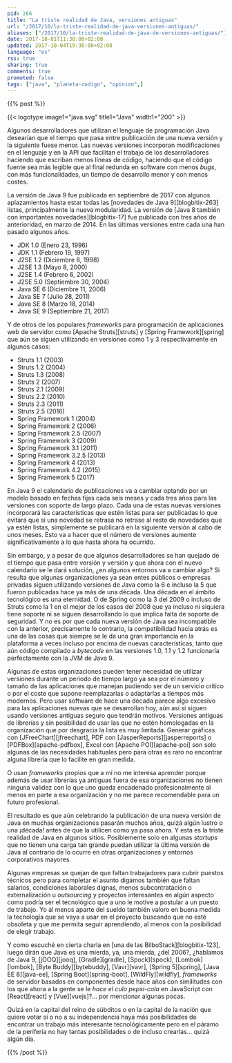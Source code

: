 ```yaml
---
pid: 266
title: "La triste realidad de Java, versiones antiguas"
url: "/2017/10/la-triste-realidad-de-java-versiones-antiguas/"
aliases: ["/2017/10/la-triste-realidad-de-java-de-versiones-antiguas/"]
date: 2017-10-01T11:30:00+02:00
updated: 2017-10-04T19:30:00+02:00
language: "es"
rss: true
sharing: true
comments: true
promoted: false
tags: ["java", "planeta-codigo", "opinion",]
---
```


{{% post %}}


{{< logotype image1="java.svg" title1="Java" width1="200" >}}

Algunos desarrolladores que utilizan el lenguaje de programación Java desearían que el tiempo que pasa entre publicación de una nueva versión y la siguiente fuese menor. Las nuevas versiones incorporan modificaciones en el lenguaje y en la API que facilitan el trabajo de los desarrolladores haciendo que escriban menos líneas de código, haciendo que el código fuente sea más legible que al final redunda en software con menos _bugs_, con más funcionalidades, un tiempo de desarrollo menor y con menos costes.

La versión de Java 9 fue publicada en septiembre de 2017 con algunos aplazamientos hasta estar todas las [novedades de Java 9][blogbitix-263] listas, principalmente la nueva modularidad. La versión de [Java 8 también con importantes novedades][blogbitix-17] fue publicada con tres años de anterioridad, en marzo de 2014. En las últimas versiones entre cada una han pasado algunos años.

* JDK 1.0 (Enero 23, 1996)
* JDK 1.1 (Febrero 19, 1997)
* J2SE 1.2 (Diciembre 8, 1998)
* J2SE 1.3 (Mayo 8, 2000)
* J2SE 1.4 (Febrero 6, 2002)
* J2SE 5.0 (Septiembre 30, 2004)
* Java SE 6 (Diciembre 11, 2006)
* Java SE 7 (Julio 28, 2011)
* Java SE 8 (Marzo 18, 2014)
* Java SE 9 (Septiembre 21, 2017)

Y de otros de los populares _frameworks_ para programación de aplicaciones web de servidor como [Apache Struts][struts] y [Spring Framework][spring] que aún se siguen utilizando en versiones como 1 y 3 respectivamente en algunos casos:

* Struts 1.1 (2003)
* Struts 1.2 (2004)
* Struts 1.3 (2008)
* Struts 2 (2007)
* Struts 2.1 (2009)
* Struts 2.2 (2010)
* Struts 2.3 (2011)
* Struts 2.5 (2016)
* Spring Framework 1 (2004)
* Spring Framework 2 (2006)
* Spring Framework 2.5 (2007)
* Spring Framework 3 (2009)
* Spring Framework 3.1 (2011)
* Spring Framework 3.2.5 (2013)
* Spring Framework 4 (2013)
* Spring Framework 4.2 (2015)
* Spring Framework 5 (2017)

En Java 9 el calendario de publicaciones va a cambiar optando por un modelo basado en fechas fijas cada seis meses y cada tres años para las versiones con soporte de largo plazo. Cada una de estas nuevas versiones incorporará las características que estén listas para ser publicadas lo que evitará que si una novedad se retrasa no retrase al resto de novedades que ya estén listas, simplemente se publicará en la siguiente versión al cabo de unos meses. Esto va a hacer que el número de versiones aumente significativamente a lo que hasta ahora ha ocurrido.

Sin embargo, y a pesar de que algunos desarrolladores se han quejado de el tiempo que pasa entre versión y versión y que ahora con el nuevo calendario se le dará solución, ¿en algunos entornos va a cambiar algo? Si resulta que algunas organizaciones ya sean entes públicos o empresas privadas siguen utilizando versiones de Java como la 6 e incluso la 5 que fueron publicadas hace ya más de una década. Una década en el ámbito tecnológico es una eternidad. O de Spring como la 3 del 2009 o incluso de Struts como la 1 en el mejor de los casos del 2008 que ya incluso ni siquiera tiene soporte ni se siguen desarrollando lo que implica falta de soporte de seguridad. Y no es por que cada nueva versión de Java sea incompatible con la anterior, precisamente lo contrario, la compatibilidad hacia atrás es una de las cosas que siempre se le da una gran importancia en la plataforma a veces incluso por encima de nuevas características, tanto que aún código compilado a _bytecode_ en las versiones 1.0, 1.1 y 1.2 funcionaría perfectamente con la JVM de Java 9.

Algunas de estas organizaciones pueden tener necesidad de utilizar versiones durante un periodo de tiempo largo ya sea por el número y tamaño de las aplicaciones que manejan pudiendo ser de un servicio crítico o por el coste que supone reemplazarlas o adaptarlas a tiempos más modernos. Pero usar software de hace una década parece algo excesivo para las aplicaciones nuevas que se desarrollan hoy, aún así si siguen usando versiones antiguas seguro que tendrán motivos. Versiones antiguas de librerías y sin posibilidad de usar las que no estén homologadas en la organización que por desgracia la lista es muy limitada. Generar gráficas con [JFreeChart][jfreechart], PDF con [JasperReports][jasperreports] o [PDFBox][apache-pdfbox], Excel con [Apache POI][apache-poi] son solo algunas de las necesidades habituales pero para otras es raro no encontrar alguna librería que lo facilite en gran medida.

O usan _frameworks_ propios que a mi no me interesa aprender porque además de usar librerías ya antiguas fuera de esa organizaciones no tienen ninguna validez con lo que uno queda encadenado profesionalmente al menos en parte a esa organización y no me parece recomendable para un futuro profesional.

El resultado es que aún celebrando la publicación de una nueva versión de Java en muchas organizaciones pasarán muchos años, quizá algún lustro o una ¡década! antes de que la utilicen como ya pasa ahora. Y esta es la triste realidad de Java en algunos sitios. Posiblemente solo en algunas _startups_ que no tienen una carga tan grande puedan utilizar la última versión de Java al contrario de lo ocurre en otras organizaciones y entornos corporativos mayores.

Algunas empresas se quejan de que faltan trabajadores para cubrir puestos técnicos pero para completar el asunto digamos también que faltan salarios, condiciones laborales dignas, menos subcontratación o externalización u _outsourcing_ y proyectos interesantes en algún aspecto como podría ser el tecnológico que a uno le motive a postular a un puesto de trabajo. Yo al menos aparte del sueldo también valoro en buena medida la tecnología que se vaya a usar en el proyecto buscando que no esté obsoleta y que me permita seguir aprendiendo, al menos con la posibilidad de elegir trabajo.

Y como escuché en cierta charla en [una de las BilboStack][blogbitix-123], luego dirán que Java es una mierda, ya, una mierda, ¿del 2006?, ¿hablamos de Java 9, [jOOQ][jooq], [Gradle][gradle], [Spock][spock], [Lombok][lombok], [Byte Buddy][bytebuddy], [Vavr][vavr], [Spring 5][spring], [Java EE 8][java-ee], [Spring Boot][spring-boot], [WildFly][wildfly], _frameworks_ de servidor basados en componentes desde hace años con similitudes con los que ahora a la gente se le _hace el culo pepsi-cola_ en JavaScript con [React][react] y [Vue][vuejs]?... por mencionar algunas pocas.

Quizá en la capital del reino de súbditos o en la capital de la nación que quiere votar sí o no a su independencia haya más posibilidades de encontrar un trabajo más interesante tecnológicamente pero en el páramo de la periferia no hay tantas posibilidades o de incluso crearlas... quizá algún día.

{{% /post %}}
